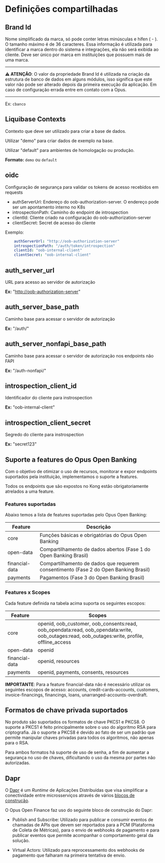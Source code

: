 # Definições compartilhadas

## Brand Id

Nome simplificado da marca, só pode conter letras minúsculas e hífen ( - ).
O tamanho máximo é de 36 caracteres. Essa informação é utilizada para identificar
a marca dentro do sistema e integrações, ela não será exibida ao cliente.
Deve ser único por marca em instituições que possuem mais de uma marca.

***

**:warning: ATENÇÃO**: O valor da propriedade Brand Id é utilizada na criação da
estrutura de banco de dados em alguns módulos, isso significa que este valor não
pode ser alterado depois da primeira execução da aplicação. Em caso de configuração
errada entre em contato com a Opus.

***

Ex: `cbanco`

## Liquibase Contexts

Contexto que deve ser utilizado para criar a base de dados.

Utilizar "demo" para criar dados de exemplo na base.

Utilizar "default" para ambientes de homologação ou produção.

**Formato:** `demo` ou `default`

## oidc

Configuração de segurança para validar os tokens de acesso recebidos
em requests

* authServerUrl: Endereço do oob-authorization-server. O endereço pode ser um
apontamento interno no K8s
* introspectionPath: Caminho do endpoint de introspection
* clientId: Cliente criado na configuração do oob-authorization-server
* clientSecret: Secret de acesso do cliente

Exemplo:

```yaml
    authServerUrl: "http://oob-authorization-server"
    introspectionPath: "/auth/token/introspection"
    clientId: "oob-internal-client"
    clientSecret: "oob-internal-client" 
```

## auth_server_url

URL para acesso ao servidor de autorização

**Ex:** "<http://oob-authorization-server>"

## auth_server_base_path

Caminho base para acessar o servidor de autorização

**Ex:** "/auth/"

## auth_server_nonfapi_base_path

Caminho base para acessar o servidor de autorização nos endpoints não FAPI

**Ex:** "/auth-nonfapi/"

## introspection_client_id

Identificador do cliente para instrospection

**Ex:** "oob-internal-client"

## introspection_client_secret

Segredo do cliente para instrospection

**Ex:** "secret123"

## Suporte a features do Opus Open Banking

Com o objetivo de otimizar o uso de recursos, monitorar e expor endpoints
suportados pela instituição, implementamos o suporte a features.

Todos os endpoints que são expostos no Kong estão obrigatoriamente atrelados a
uma feature.

### Features suportadas

Abaixo temos a lista de features suportadas pelo Opus Open Banking:

| Feature        | Descrição                                                                            |
| -------------- | ------------------------------------------------------------------------------------ |
| core           | Funções básicas e obrigatórias do Opus Open Banking                                  |
| open-data      | Compartilhamento de dados abertos (Fase 1 do Open Banking Brasil)                    |
| financial-data | Compartilhamento de dados que requerem consentimento (Fase 2 do Open Banking Brasil) |
| payments       | Pagamentos (Fase 3 do Open Banking Brasil)                                           |

### Features x Scopes

Cada feature definida na tabela acima suporta os seguintes escopos:

| Feature        | Scopes                                                                                                                                       |
| -------------- | -------------------------------------------------------------------------------------------------------------------------------------------- |
| core           | openid, oob_customer, oob_consents:read, oob_opendata:read, oob_opendata:write, oob_outages:read, oob_outages:write, profile, offline_access |
| open-data      | openid                                                                                                                                       |
| financial-data | openid, resources                                                                                                                            |
| payments       | openid, payments, consents, resources                                                                                                        |

**IMPORTANTE**: Para a feature financial-data não é necessário utilizar os
seguintes escopos de acesso: accounts, credit-cards-accounts, customers, invoice-financings,
financings, loans, unarranged-accounts-overdraft.

## Formatos de chave privada suportados

No produto são suportados os formatos de chave PKCS1 e PKCS8. O suporte a PKCS1
é feito principalmente sobre o uso do algoritmo RSA para criptografia. Já o
suporte a PKCS8 é devido ao fato de ser um padrão que permite manipular chaves
privadas para todos os algoritmos, não apenas para o RSA.

Para ambos formatos há suporte de uso de senha, a fim de aumentar a segurança no
uso de chaves, dificultando o uso da mesma por partes não autorizadas.

## Dapr

O [Dapr](https://dapr.io/) é um *Runtime* de Aplicações Distribuídas que visa
simplificar a conectividade entre microsserviços através de vários
[blocos de construção](https://docs.dapr.io/concepts/building-blocks-concept/).

O Opus Open Finance faz uso do seguinte bloco de construção do Dapr:

* Publish and Subscribe: Utilizado para publicar e consumir eventos de chamadas
de APIs que devem ser reportados para a PCM (Plataforma de Coleta de Métricas),
para o envio de webhooks de pagamento e para publicar eventos que permite
acompanhar o comportamento geral da solução.

* Virtual Actors: Utilizado para reprocessamento dos webhooks de pagamento que
falharam na primeira tentativa de envio.
